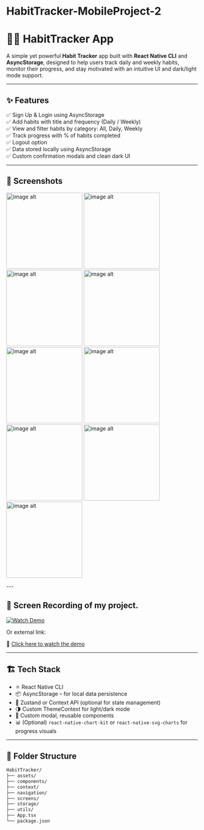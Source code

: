 ﻿# HabitTracker-MobileProject-2

 # 🧘‍♀️ HabitTracker App

A simple yet powerful **Habit Tracker** app built with **React Native CLI** and **AsyncStorage**, designed to help users track daily and weekly habits, monitor their progress, and stay motivated with an intuitive UI and dark/light mode support.

---

## ✨ Features

✅ Sign Up & Login using AsyncStorage  
✅ Add habits with title and frequency (Daily / Weekly)  
✅ View and filter habits by category: All, Daily, Weekly  
✅ Track progress with % of habits completed  
✅ Logout option  
✅ Data stored locally using AsyncStorage  
✅ Custom confirmation modals and clean dark UI  

---

## 📱 Screenshots
<p float="left">
<img src="https://github.com/Thivya15/HabitTracker-MobileProject-2/blob/main/src/assets/img1.png?raw=true" alt="image alt" width="200"/>
<img src="https://github.com/Thivya15/HabitTracker-MobileProject-2/blob/main/src/assets/img2.png?raw=true" alt="image alt" width="200"/>
<img src="https://github.com/Thivya15/HabitTracker-MobileProject-2/blob/main/src/assets/img4.png?raw=true" alt="image alt" width="200"/>
<img src="https://github.com/Thivya15/HabitTracker-MobileProject-2/blob/main/src/assets/img6.png?raw=true" alt="image alt" width="200"/>
<img src="https://github.com/Thivya15/HabitTracker-MobileProject-2/blob/main/src/assets/img9.png?raw=true" alt="image alt" width="200"/>
<img src="https://github.com/Thivya15/HabitTracker-MobileProject-2/blob/main/src/assets/img12.png?raw=true" alt="image alt" width="200"/>
<img src="https://github.com/Thivya15/HabitTracker-MobileProject-2/blob/main/src/assets/img20.png?raw=true" alt="image alt" width="200"/>
<img src="https://github.com/Thivya15/HabitTracker-MobileProject-2/blob/main/src/assets/img21.png?raw=true" alt="image alt" width="200"/>
<img src="https://github.com/Thivya15/HabitTracker-MobileProject-2/blob/main/src/assets/img22.png?raw=true" alt="image alt" width="200"/>
</p>
---

## 🎥 Screen Recording of my project.

[![Watch Demo](https://github.com/Thivya15/HabitTracker-MobileProject-2/blob/main/src/assets/img1.png?raw=true)](https://github.com/Thivya15/HabitTracker-MobileProject-2/blob/main/src/assets/video.mp4)

Or external link:

🔗 [Click here to watch the demo](https://your-demo-link.com)

---

## 🏗️ Tech Stack

- ⚛️ React Native CLI
- 📦 AsyncStorage – for local data persistence
- 🧠 Zustand or Context API (optional for state management)
- 🌗 Custom ThemeContext for light/dark mode
- 🎨 Custom modal, reusable components
- 📊 (Optional) `react-native-chart-kit` or `react-native-svg-charts` for progress visuals

---

## 📂 Folder Structure

```bash
HabitTracker/
├── assets/
├── components/
├── context/
├── navigation/
├── screens/
├── storage/
├── utils/
├── App.tsx
└── package.json

